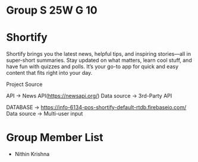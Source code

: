 # Group S 25W G 10


# Shortify
Shortify brings you the latest news, helpful tips, and inspiring stories—all in super-short summaries. Stay updated on what matters, learn cool stuff, and have fun with quizzes and polls. It’s your go-to app for quick and easy content that fits right into your day.

Project Source

API -> News API(https://newsapi.org/)
Data source ->  3rd-Party API

DATABASE -> https://info-6134-pos-shortify-default-rtdb.firebaseio.com/
Data source -> Multi-user input


# Group Member List
- Nithin Krishna




